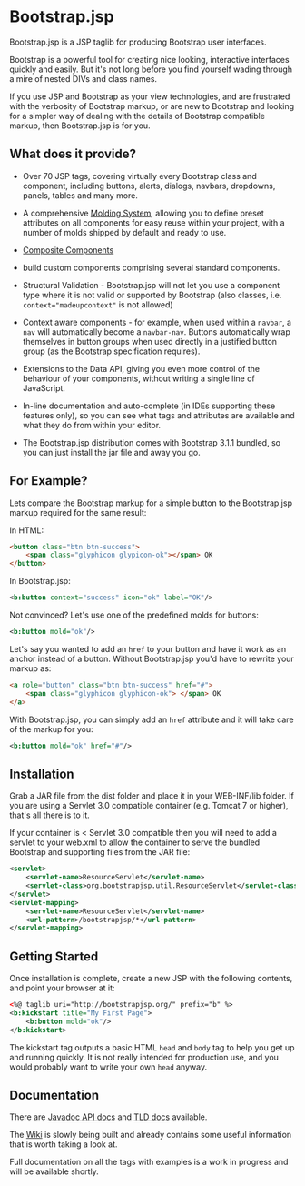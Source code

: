 Bootstrap.jsp
=============

Bootstrap.jsp is a JSP taglib for producing Bootstrap user interfaces.

Bootstrap is a powerful tool for creating nice looking, interactive interfaces 
quickly and easily. But it's not long before you find yourself wading through 
a mire of nested DIVs and class names.

If you use JSP and Bootstrap as your view technologies, and are frustrated with
the verbosity of Bootstrap markup, or are new to Bootstrap and looking for a 
simpler way of dealing with the details of Bootstrap compatible markup, then
Bootstrap.jsp is for you.

What does it provide?
---------------------

* Over 70 JSP tags, covering virtually every Bootstrap class and component, 
including buttons, alerts, dialogs, navbars, dropdowns, panels, tables and
many more.

* A comprehensive [Molding System](https://github.com/Mrdigs/Bootstrap.jsp/wiki/The-Molding-System), 
allowing you to define preset attributes on all components for easy reuse within your
project, with a number of molds shipped by default and ready to use.

* [Composite Components](https://github.com/Mrdigs/Bootstrap.jsp/wiki/Composite-Components) 
- build custom components comprising several standard components.

* Structural Validation - Bootstrap.jsp will not let you use a component type 
where it is not valid or supported by Bootstrap (also classes, i.e. `context="madeupcontext"`
 is not allowed)

* Context aware components - for example, when used within a `navbar`, a `nav` will
automatically become a `navbar-nav`. Buttons automatically wrap themselves in button
groups when used directly in a justified button group (as the Bootstrap specification
requires).

* Extensions to the Data API, giving you even more control of the behaviour
of your components, without writing a single line of JavaScript.

* In-line documentation and auto-complete (in IDEs supporting these features 
only), so you can see what tags and attributes are available and what they do
from within your editor.

* The Bootstrap.jsp distribution comes with Bootstrap 3.1.1 bundled, so you can 
just install the jar file and away you go.

For Example?
------------

Lets compare the Bootstrap markup for a simple button to the Bootstrap.jsp
markup required for the same result:

In HTML:

```html
<button class="btn btn-success">
	<span class="glyphicon glypicon-ok"></span> OK
</button>
```

In Bootstrap.jsp:

```xml
<b:button context="success" icon="ok" label="OK"/>
```

Not convinced? Let's use one of the predefined molds for buttons:

```xml
<b:button mold="ok"/>
```

Let's say you wanted to add an `href` to your button and have it work as an 
anchor instead of a button. Without Bootstrap.jsp you'd have to rewrite
your markup as:

```html
<a role="button" class="btn btn-success" href="#">
	<span class="glyphicon glyphicon-ok"> </span> OK
</a>
```

With Bootstrap.jsp, you can simply add an `href` attribute and it will take
care of the markup for you:

```xml
<b:button mold="ok" href="#"/>
```

Installation
------------

Grab a JAR file from the dist folder and place it in your WEB-INF/lib folder.
If you are using a Servlet 3.0 compatible container (e.g. Tomcat 7 or higher),
that's all there is to it.

If your container is < Servlet 3.0 compatible then you will need to add a
servlet to your web.xml to allow the container to serve the bundled Bootstrap
and supporting files from the JAR file:

```xml
<servlet>
	<servlet-name>ResourceServlet</servlet-name>
	<servlet-class>org.bootstrapjsp.util.ResourceServlet</servlet-class>
</servlet>
<servlet-mapping>
	<servlet-name>ResourceServlet</servlet-name>
	<url-pattern>/bootstrapjsp/*</url-pattern>
</servlet-mapping>
```

Getting Started
---------------

Once installation is complete, create a new JSP with the following contents,
and point your browser at it:

```xml
<%@ taglib uri="http://bootstrapjsp.org/" prefix="b" %>
<b:kickstart title="My First Page">
	<b:button mold="ok"/>
</b:kickstart>
```

The kickstart tag outputs a basic HTML `head` and `body` tag to help you get up
and running quickly. It is not really intended for production use, and you
would probably want to write your own `head` anyway.

Documentation
-------------

There are [Javadoc API docs](http://mrdigs.github.io/Bootstrap.jsp/docs/api/) 
and [TLD docs](http://mrdigs.github.io/Bootstrap.jsp/docs/tags/) available.

The [Wiki](https://github.com/Mrdigs/Bootstrap.jsp/wiki/_pages) is slowly being built 
and already contains some useful information that is worth taking a look at.

Full documentation on all the tags with examples is a work in progress and will
be available shortly.